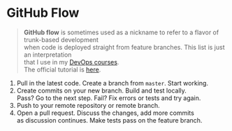 # GitHub Flow

> **GitHub flow** is sometimes used as a nickname to refer to a flavor of trunk-based development  
>  when code is deployed straight from feature branches. This list is just an interpretation  
>  that I use in my [DevOps courses](http://redpill.solutions).  
>  The official tutorial is [here](https://guides.github.com/introduction/flow/).

1. Pull in the latest code. Create a branch from `master`. Start working.
2. Create commits on your new branch. Build and test locally.  
   Pass? Go to the next step. Fail? Fix errors or tests and try again.
3. Push to your remote repository or remote branch.
4. Open a pull request. Discuss the changes, add more commits  
   as discussion continues. Make tests pass on the feature branch.
